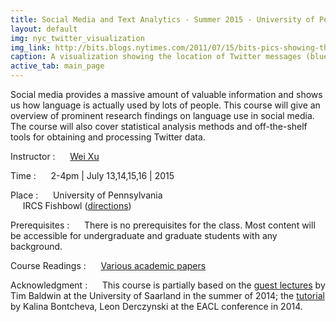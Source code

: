 ```yaml
---
title: Social Media and Text Analytics - Summer 2015 - University of Pennsylvania
layout: default
img: nyc_twitter_visualization
img_link: http://bits.blogs.nytimes.com/2011/07/15/bits-pics-showing-the-location-of-tweets-and-flickr-photos/
caption: A visualization showing the location of Twitter messages (blue) and Flickr photos (orange) in New York City by Eric Fischer
active_tab: main_page 
---
```



Social media provides a massive amount of valuable information and shows us how language is actually used by lots of people. This course will give an overview of prominent research findings on language use in social media. The course will also cover statistical analysis methods and off-the-shelf tools for obtaining and processing Twitter data.


Instructor
: &nbsp;&nbsp;&nbsp;&nbsp; [Wei Xu](http://www.cis.upenn.edu/~xwe/)

Time 
: &nbsp;&nbsp;&nbsp;&nbsp; 2-4pm | July 13,14,15,16 \| 2015 


Place
: &nbsp;&nbsp;&nbsp;&nbsp; University of Pennsylvania <br>
&nbsp;&nbsp;&nbsp;&nbsp;  IRCS Fishbowl \([directions](https://www.ircs.upenn.edu/about/directions-ircs)\)


Prerequisites
: &nbsp;&nbsp;&nbsp;&nbsp; There is no prerequisites for the class. Most content will be accessible for undergraduate and graduate students with any background. 

Course Readings
: &nbsp;&nbsp;&nbsp;&nbsp; [Various academic papers](syllabus.html)

Acknowledgment
: &nbsp;&nbsp;&nbsp;&nbsp; This course is partially based on the [guest lectures](http://people.eng.unimelb.edu.au/tbaldwin/subjects/socialmedia-uds2014/) by Tim Baldwin at the University of Saarland in the summer of 2014; the [tutorial](http://eacl2014.org/tutorial-social-media) by Kalina Bontcheva, Leon Derczynski at the EACL conference in 2014. 

